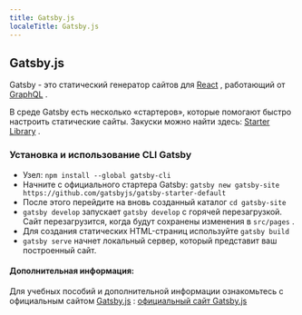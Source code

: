 ```yaml
---
title: Gatsby.js
localeTitle: Gatsby.js
---
```

## Gatsby.js

Gatsby - это статический генератор сайтов для [React](https://guide.freecodecamp.org/react) , работающий от [GraphQL](https://graphql.org/) .

В среде Gatsby есть несколько «стартеров», которые помогают быстро настроить статические сайты. Закуски можно найти здесь: [Starter Library](https://www.gatsbyjs.org/starters/) .

### Установка и использование CLI Gatsby

*   Узел: `npm install --global gatsby-cli`
*   Начните с официального стартера Gatsby: `gatsby new gatsby-site https://github.com/gatsbyjs/gatsby-starter-default`
*   После этого перейдите на вновь созданный каталог `cd gatsby-site`
*   `gatsby develop` запускает `gatsby develop` с горячей перезагрузкой. Сайт перезагрузится, когда будут сохранены изменения в `src/pages` .
*   Для создания статических HTML-страниц используйте `gatsby build`
*   `gatsby serve` начнет локальный сервер, который представит ваш построенный сайт.

#### Дополнительная информация:

Для учебных пособий и дополнительной информации ознакомьтесь с официальным сайтом [Gatsby.js](https://www.gatsbyjs.org/tutorial/) : [официальный сайт Gatsby.js](https://www.gatsbyjs.org/tutorial/)